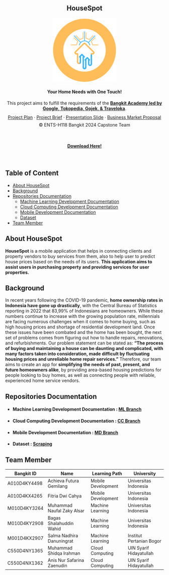 ## <p align="center">HouseSpot</p>

<p align="center">
  <img src="../assets/logo.png" width="200" height="200" alt="HouseSpot Logo">
</p>

#### <p align="center">Your Home Needs with One Touch!</p>

<p align="center">This project aims to fulfill the requirements of the <strong><a href="https://grow.google/intl/id_id/bangkit/?tab=machine-learning">Bangkit Academy led by Google, Tokopedia, Gojek, & Traveloka</a></strong>.</p>

<p align="center" style="margin-bottom: 20px; line-height: 0.8;">
    <a href="https://docs.google.com/document/d/11ubYQR9-_l_VYlyfzQa-apOHgtIcCo5Nf6tRCiziznk/edit">Project Plan</a> &middot;
    <a href="https://docs.google.com/document/d/1s0dur5LAfax2jR1pWRu0Fh5qF5Kj0P4qnQhprBFP-v4/edit">Project Brief</a> &middot;
    <a href="https://www.canva.com/design/DAGISM7zaVY/Li4SBNHkTehncyP795pypg/edit?utm_content=DAGISM7zaVY&utm_campaign=designshare&utm_medium=link2&utm_source=sharebutton">Presentation Slide</a> &middot;
    <a href="https://docs.google.com/document/d/114tR7Bw7yLErmBXkgJYfXTvFkIj5PXz2IlIPmTd2kjE/edit?usp=sharing">Business Market Proposal</a> 
</p>
<p align="center" style="margin-top: -10px;">© ENTS-H118 Bangkit 2024 Capstone Team</p>
</br>

#### <p align="center"> <a href="https://github.com/HouseSpot/kotlin-mobile-fe/releases"> Download Here!</a> </p>

</br>

## Table of Content

- [About HouseSpot](#about-housespot)
- [Background](#background)
- [Repositories Documentation](#repositories-documentation)
  - [Machine Learning Development Documentation](#machine-learning-development-documentation)
  - [Cloud Computing Development Documentation](#cloud-computing-development-documentation)
  - [Mobile Development Documentation](#mobile-development-documentation)
  - [Dataset](#dataset)
- [Team Member](#team-member)

## About HouseSpot

**HouseSpot** is a mobile application that helps in connecting clients and property vendors to buy services from them, also to help user to predict house prices based on the needs of its users. **This application aims to assist users in purchasing property and providing services for user properties.**

## Background

In recent years following the COVID-19 pandemic, **home ownership rates in Indonesia have gone up drastically**, with the Central Bureau of Statistics reporting in 2022 that 83,99% of Indonesians are homeowners. While these numbers continue to increase with the growing population rate, millennials are facing numerous challenges when it comes to home buying, such as high housing prices and shortage of residential development land. Once these issues have been combated and the home has been bought, the next set of problems comes from figuring out how to handle repairs, renovations, and refurbishments. Our problem statement can be stated as: **“The process of buying and maintaining a house can be daunting and complicated, with many factors taken into consideration, made difficult by fluctuating housing prices and unreliable home repair services.”** Therefore, our team aims to create an app for **simplifying the needs of past, present, and future homeowners alike**, by providing area-based housing predictions for people looking to buy homes, as well as connecting people with reliable, experienced home service vendors.

## Repositories Documentation

- #### Machine Learning Development Documentation : [ML Branch](https://github.com/HouseSpot/machine-learning)
- #### Cloud Computing Development Documentation : [CC Branch](https://github.com/HouseSpot/cc-api-new)
- #### Mobile Development Documentation : [MD Branch](https://github.com/HouseSpot/kotlin-mobile-fe)
- #### Dataset : [Scraping](https://github.com/HouseSpot/machine-learning/blob/main/Dataset/Processed/house_price_jabodetabek_dataset.csv)

## Team Member

| Bangkit ID   | Name                       | Learning Path      | University               |
| ------------ | -------------------------- | ------------------ | ------------------------ |
| A010D4KY4498 | Achieva Futura Gemilang    | Mobile Development | Universitas Indonesia    |
| A010D4KX4265 | Fitria Dwi Cahya           | Mobile Development | Universitas Indonesia    |
| M010D4KY3264 | Muhammad Naufal Zaky Alsar | Machine Learning   | Universitas Indonesia    |
| M010D4KY2908 | Bagas Shalahuddin Wahid    | Machine Learning   | Universitas Indonesia    |
| M001D4KX2907 | Salma Nadhira Danuningrat  | Machine Learning   | Institut Pertanian Bogor |
| C550D4NY1365 | Muhammad Shidqa Irahman    | Cloud Computing    | UIN Syarif Hidayatullah  |
| C550D4NX1362 | Anis Nur Safarina Zaenudin | Cloud Computing    | UIN Syarif Hidayatullah  |
